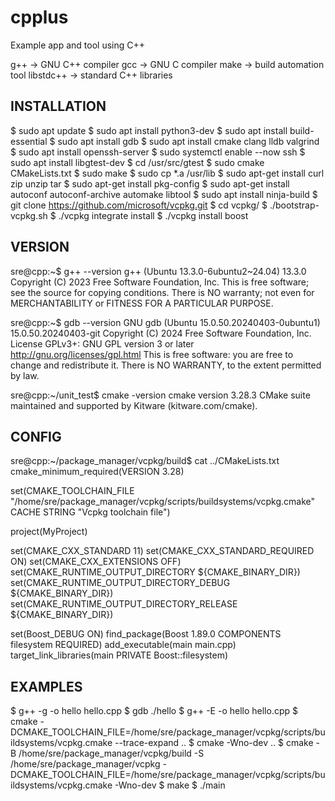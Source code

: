 # cpplus
Example app and tool using C++ 

g++ → GNU C++ compiler
gcc → GNU C compiler
make → build automation tool
libstdc++ → standard C++ libraries

INSTALLATION
------------
$ sudo apt update
$ sudo apt install python3-dev
$ sudo apt install build-essential
$ sudo apt install gdb
$ sudo apt install cmake clang lldb valgrind
$ sudo apt install openssh-server
$ sudo systemctl enable --now ssh
$ sudo apt install libgtest-dev
$ cd /usr/src/gtest
$ sudo cmake CMakeLists.txt
$ sudo make
$ sudo cp *.a /usr/lib
$ sudo apt-get install curl zip unzip tar
$ sudo apt-get install pkg-config
$ sudo apt-get install autoconf autoconf-archive automake libtool
$ sudo apt install ninja-build
$ git clone https://github.com/microsoft/vcpkg.git
$ cd vcpkg/
$ ./bootstrap-vcpkg.sh 
$ ./vcpkg integrate install
$ ./vcpkg install boost

VERSION
-------
sre@cpp:~$ g++ --version
g++ (Ubuntu 13.3.0-6ubuntu2~24.04) 13.3.0
Copyright (C) 2023 Free Software Foundation, Inc.
This is free software; see the source for copying conditions.  There is NO
warranty; not even for MERCHANTABILITY or FITNESS FOR A PARTICULAR PURPOSE.

sre@cpp:~$ gdb --version
GNU gdb (Ubuntu 15.0.50.20240403-0ubuntu1) 15.0.50.20240403-git
Copyright (C) 2024 Free Software Foundation, Inc.
License GPLv3+: GNU GPL version 3 or later <http://gnu.org/licenses/gpl.html>
This is free software: you are free to change and redistribute it.
There is NO WARRANTY, to the extent permitted by law.

sre@cpp:~/unit_test$ cmake -version
cmake version 3.28.3
CMake suite maintained and supported by Kitware (kitware.com/cmake).

CONFIG
------
sre@cpp:~/package_manager/vcpkg/build$ cat ../CMakeLists.txt 
cmake_minimum_required(VERSION 3.28)

set(CMAKE_TOOLCHAIN_FILE "/home/sre/package_manager/vcpkg/scripts/buildsystems/vcpkg.cmake" CACHE STRING "Vcpkg toolchain file")

project(MyProject)

set(CMAKE_CXX_STANDARD 11)
set(CMAKE_CXX_STANDARD_REQUIRED ON)
set(CMAKE_CXX_EXTENSIONS OFF)
set(CMAKE_RUNTIME_OUTPUT_DIRECTORY ${CMAKE_BINARY_DIR})
set(CMAKE_RUNTIME_OUTPUT_DIRECTORY_DEBUG ${CMAKE_BINARY_DIR})
set(CMAKE_RUNTIME_OUTPUT_DIRECTORY_RELEASE ${CMAKE_BINARY_DIR})

set(Boost_DEBUG ON)
find_package(Boost 1.89.0 COMPONENTS filesystem REQUIRED)
add_executable(main main.cpp)
target_link_libraries(main PRIVATE Boost::filesystem)


EXAMPLES
--------
$ g++ -g -o hello hello.cpp
$ gdb ./hello
$ g++ -E -o hello hello.cpp
$ cmake -DCMAKE_TOOLCHAIN_FILE=/home/sre/package_manager/vcpkg/scripts/buildsystems/vcpkg.cmake --trace-expand ..
$ cmake -Wno-dev ..
$ cmake -B /home/sre/package_manager/vcpkg/build -S /home/sre/package_manager/vcpkg -DCMAKE_TOOLCHAIN_FILE=/home/sre/package_manager/vcpkg/scripts/buildsystems/vcpkg.cmake -Wno-dev
$ make
$ ./main
